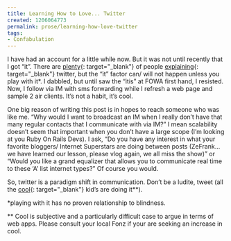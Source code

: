 ```yaml
---
title: Learning How to Love... Twitter
created: 1206064773
permalink: prose/learning-how-love-twitter
tags:
- Confabulation
---
```


I have had an account for a little while now. But it was not until recently that I got “it”. There are [plenty](http://wtfistwitter.com/ "WTF is Twitter"){: target="_blank"} of people [explaining](http://www.commoncraft.com/Twitter "Twitter in Plain English"){: target="_blank"} twitter, but the “it” factor can/ will not happen unless you play with it\*. I dabbled, but until saw the “itis” at FOWA first hand, I resisted. Now, I follow via IM with sms forwarding while I refresh a web page and sample 2 air clients. It’s not a habit, it’s cool.

One big reason of writing this post is in hopes to reach someone who was like me. “Why would I want to broadcast an IM when I really don’t have that many regular contacts that I communicate with via IM?” I mean scalability doesn’t seem that important when you don’t have a large scope (I’m looking at you Ruby On Rails Devs). I ask, “Do you have any interest in what your favorite bloggers/ Internet Superstars are doing between posts (ZeFrank… we have learned our lesson, please vlog again, we all miss the show)” or “Would you like a grand equalizer that allows you to communicate real time to these ‘A’ list internet types?” Of course you would.

So, twitter is a paradigm shift in communication. Don’t be a ludite, tweet (all the [cool](http://twitter.com/garyvee "Gary Vay... Ner... Chuk!"){: target="_blank"} kid’s are doing it\*\*).

\*playing with it has no proven relationship to blindness.

\*\* Cool is subjective and a particularly difficult case to argue in terms of web apps. Please consult your local Fonz if your are seeking an increase in cool.